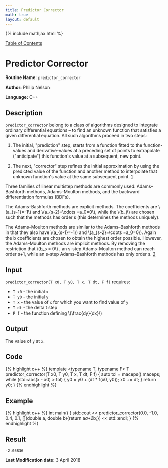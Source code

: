 ```yaml
---
title: Predictor Corrector
math: true
layout: default
---
```


{% include mathjax.html %}

<a href="https://philipnelson5.github.io/MATH5620/SoftwareManual"> Table of Contents </a>
# Predictor Corrector

**Routine Name:** `predictor_corrector`

**Author:** Philip Nelson

**Language:** C++

## Description

`predictor_corrector` belong to a class of algorithms designed to integrate ordinary differential equations – to find an unknown function that satisfies a given differential equation. All such algorithms proceed in two steps:

1. The initial, "prediction" step, starts from a function fitted to the function-values and derivative-values at a preceding set of points to extrapolate ("anticipate") this function's value at a subsequent, new point.

2. The next, "corrector" step refines the initial approximation by using the predicted value of the function and another method to interpolate that unknown function's value at the same subsequent point.
[1](https://en.wikipedia.org/wiki/Predictor–corrector_method)

Three families of linear multistep methods are commonly used: Adams–Bashforth methods, Adams–Moulton methods, and the backward differentiation formulas (BDFs).

The Adams–Bashforth methods are explicit methods. The coefficients are \\(a_{s-1}=-1\\) and \\(a_{s-2}=\cdots =a_0=0\\), while the \\(b_j\\) are chosen such that the methods has order s (this determines the methods uniquely).

The Adams–Moulton methods are similar to the Adams–Bashforth methods in that they also have \\(a_{s-1}=-1\\) and \\(a_{s-2}=\cdots =a_0=0\\). Again the b coefficients are chosen to obtain the highest order possible. However, the Adams–Moulton methods are implicit methods. By removing the restriction that \\(b_s = 0\\) , an s-step Adams–Moulton method can reach order s+1, while an s-step Adams–Bashforth methods has only order s.
[2](https://en.wikipedia.org/wiki/Linear_multistep_method)

## Input

`predictor_corrector(T x0, T y0, T x, T dt, F f)` requires:

* `T x0` - the initial `x`
* `T y0` - the initial `y`
* `T x` - the value of `x` for which you want to find value of `y`
* `T dt` - the delta t step
* `F f` - the function defining \\(\frac{dy}{dx}\\)

## Output

The value of `y` at `x`.

## Code
{% highlight c++ %}
template <typename T, typename F>
T predictor_corrector(T x0, T y0, T x, T dt, F f)
{
  auto tol = maceps<T>().maceps;
  while (std::abs(x - x0) > tol)
  {
    y0 = y0 + (dt * f(x0, y0));
    x0 += dt;
  }
  return y0;
}
{% endhighlight %}

## Example
{% highlight c++ %}
int main()
{
  std::cout <<
    predictor_corrector(0.0, -1.0, 0.4, 0.1, [](double a, double b){return a*a+2*b;})
    << std::endl;
}
{% endhighlight %}

## Result
```
-2.05836
```

**Last Modification date:** 3 April 2018
